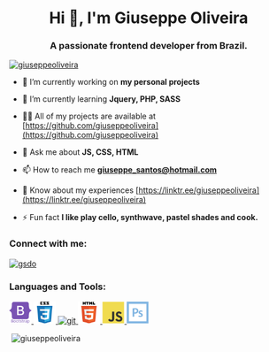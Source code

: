 <h1 align="center">Hi 👋, I'm Giuseppe Oliveira</h1>
<h3 align="center">A passionate frontend developer from Brazil.</h3>

<p align="left"> <a href="https://github.com/ryo-ma/github-profile-trophy"><img src="https://github-profile-trophy.vercel.app/?username=giuseppeoliveira" alt="giuseppeoliveira" /></a> </p>

- 🔭 I’m currently working on **my personal projects**

- 🌱 I’m currently learning **Jquery, PHP, SASS**

- 👨‍💻 All of my projects are available at [https://github.com/giuseppeoliveira](https://github.com/giuseppeoliveira)

- 💬 Ask me about **JS, CSS, HTML**

- 📫 How to reach me **giuseppe_santos@hotmail.com**

- 📄 Know about my experiences [https://linktr.ee/giuseppeoliveira](https://linktr.ee/giuseppeoliveira)

- ⚡ Fun fact **I like play cello, synthwave, pastel shades and cook.**

<h3 align="left">Connect with me:</h3>
<p align="left">
<a href="https://linkedin.com/in/gsdo" target="blank"><img align="center" src="https://raw.githubusercontent.com/rahuldkjain/github-profile-readme-generator/master/src/images/icons/Social/linked-in-alt.svg" alt="gsdo" height="30" width="40" /></a>
</p>

<h3 align="left">Languages and Tools:</h3>
<p align="left"> <a href="https://getbootstrap.com" target="_blank" rel="noreferrer"> <img src="https://raw.githubusercontent.com/devicons/devicon/master/icons/bootstrap/bootstrap-plain-wordmark.svg" alt="bootstrap" width="40" height="40"/> </a> <a href="https://www.w3schools.com/css/" target="_blank" rel="noreferrer"> <img src="https://raw.githubusercontent.com/devicons/devicon/master/icons/css3/css3-original-wordmark.svg" alt="css3" width="40" height="40"/> </a> <a href="https://git-scm.com/" target="_blank" rel="noreferrer"> <img src="https://www.vectorlogo.zone/logos/git-scm/git-scm-icon.svg" alt="git" width="40" height="40"/> </a> <a href="https://www.w3.org/html/" target="_blank" rel="noreferrer"> <img src="https://raw.githubusercontent.com/devicons/devicon/master/icons/html5/html5-original-wordmark.svg" alt="html5" width="40" height="40"/> </a> <a href="https://developer.mozilla.org/en-US/docs/Web/JavaScript" target="_blank" rel="noreferrer"> <img src="https://raw.githubusercontent.com/devicons/devicon/master/icons/javascript/javascript-original.svg" alt="javascript" width="40" height="40"/> </a> <a href="https://www.photoshop.com/en" target="_blank" rel="noreferrer"> <img src="https://raw.githubusercontent.com/devicons/devicon/master/icons/photoshop/photoshop-line.svg" alt="photoshop" width="40" height="40"/> </a> </p>

<p>&nbsp;<img align="center" src="https://github-readme-stats.vercel.app/api?username=giuseppeoliveira&show_icons=true&locale=en" alt="giuseppeoliveira" /></p>
